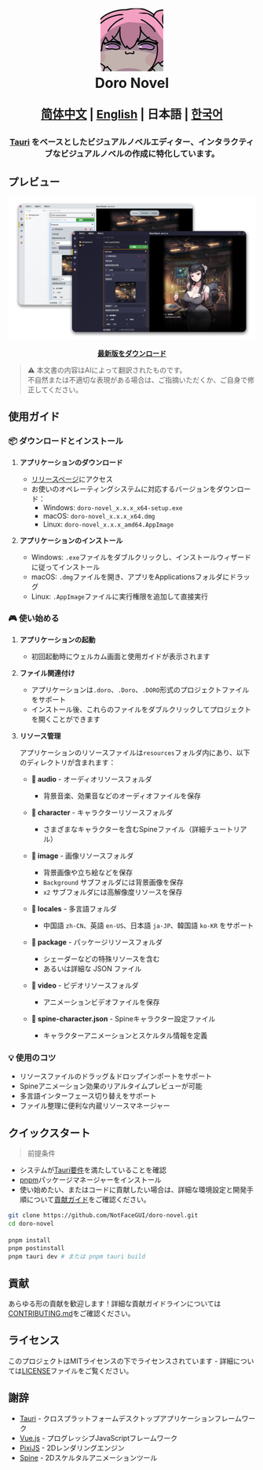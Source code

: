 <h1 align="center">
  <img src="../../src-tauri/icons/icon.png" alt="Doro Novel" width="128" />
  <br>
  Doro Novel
  <br>
  <p align="center">
    <small align="center">
      <a href="../../README.md">简体中文</a> | 
      <a href="../en-US/README.md">English</a> | 
      日本語 | 
      <a href="../ko-KR/README.md">한국어</a>
    </small>
  </p>
</h1>

<h3 align="center">
<a href="https://github.com/tauri-apps/tauri">Tauri</a> をベースとしたビジュアルノベルエディター、インタラクティブなビジュアルノベルの作成に特化しています。
</h3>

## プレビュー

![Doro Novel Preview](../image/preview-default.png)

<p align="center">
  <a href="https://github.com/NotFaceGUI/doro-novel/releases/latest">
    <strong>最新版をダウンロード</strong>
  </a>
</p>

> ⚠️ 本文書の内容はAIによって翻訳されたものです。  
不自然または不適切な表現がある場合は、ご指摘いただくか、ご自身で修正してください。

## 使用ガイド

### 📦 ダウンロードとインストール

1. **アプリケーションのダウンロード**
   - [リリースページ](https://github.com/NotFaceGUI/doro-novel/releases/latest)にアクセス
   - お使いのオペレーティングシステムに対応するバージョンをダウンロード：
     - Windows: `doro-novel_x.x.x_x64-setup.exe`
     - macOS: `doro-novel_x.x.x_x64.dmg`
     - Linux: `doro-novel_x.x.x_amd64.AppImage`

2. **アプリケーションのインストール**
   - Windows: `.exe`ファイルをダブルクリックし、インストールウィザードに従ってインストール
   - macOS: `.dmg`ファイルを開き、アプリをApplicationsフォルダにドラッグ
   - Linux: `.AppImage`ファイルに実行権限を追加して直接実行

### 🎮 使い始める

1. **アプリケーションの起動**
   - 初回起動時にウェルカム画面と使用ガイドが表示されます

2. **ファイル関連付け**
   - アプリケーションは`.doro`、`.Doro`、`.DORO`形式のプロジェクトファイルをサポート
   - インストール後、これらのファイルをダブルクリックしてプロジェクトを開くことができます

3. **リソース管理**
   
   アプリケーションのリソースファイルは`resources`フォルダ内にあり、以下のディレクトリが含まれます：
   
   - **📁 audio** - オーディオリソースフォルダ
     - 背景音楽、効果音などのオーディオファイルを保存
   
   - **📁 character** - キャラクターリソースフォルダ
     - さまざまなキャラクターを含むSpineファイル（詳細チュートリアル）
   
   - **📁 image** - 画像リソースフォルダ
     - 背景画像や立ち絵などを保存
     - `Background` サブフォルダには背景画像を保存
     - `x2` サブフォルダには高解像度リソースを保存
   
   - **📁 locales** - 多言語フォルダ
     - 中国語 `zh-CN`、英語 `en-US`、日本語 `ja-JP`、韓国語 `ko-KR` をサポート
   
   - **📁 package** - パッケージリソースフォルダ
     - シェーダーなどの特殊リソースを含む
     - あるいは詳細な JSON ファイル

   - **📁 video** - ビデオリソースフォルダ
     - アニメーションビデオファイルを保存
   
   - **📄 spine-character.json** - Spineキャラクター設定ファイル
     - キャラクターアニメーションとスケルタル情報を定義

### 💡 使用のコツ

- リソースファイルのドラッグ＆ドロップインポートをサポート
- Spineアニメーション効果のリアルタイムプレビューが可能
- 多言語インターフェース切り替えをサポート
- ファイル整理に便利な内蔵リソースマネージャー

## クイックスタート

> 前提条件

- システムが[Tauri要件](https://tauri.app/v1/guides/getting-started/prerequisites)を満たしていることを確認
- [pnpm](https://pnpm.io/installation)パッケージマネージャーをインストール
- 使い始めたい、またはコードに貢献したい場合は、詳細な環境設定と開発手順について[貢献ガイド](../../CONTRIBUTING.md)をご確認ください。

```bash
git clone https://github.com/NotFaceGUI/doro-novel.git
cd doro-novel

pnpm install
pnpm postinstall
pnpm tauri dev # または pnpm tauri build
```

## 貢献

あらゆる形の貢献を歓迎します！詳細な貢献ガイドラインについては[CONTRIBUTING.md](../../CONTRIBUTING.md)をご確認ください。

## ライセンス

このプロジェクトはMITライセンスの下でライセンスされています - 詳細については[LICENSE](../../LICENSE)ファイルをご覧ください。

## 謝辞

- [Tauri](https://tauri.app/) - クロスプラットフォームデスクトップアプリケーションフレームワーク
- [Vue.js](https://vuejs.org/) - プログレッシブJavaScriptフレームワーク
- [PixiJS](https://pixijs.com/) - 2Dレンダリングエンジン
- [Spine](http://esotericsoftware.com/) - 2Dスケルタルアニメーションツール